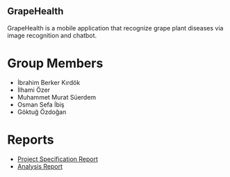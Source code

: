 ## GrapeHealth

GrapeHealth is a mobile application that recognize grape plant diseases via image recognition and chatbot.

# Group Members

- İbrahim Berker Kırdök
- İlhami Özer
- Muhammet Murat Süerdem
- Osman Sefa İbiş
- Göktuğ Özdoğan

# Reports

- [Project Specification Report](https://github.com/brker/GrapeHealth/blob/master/CS%20491%20-%20Project%20Specification%20Report.pdf)
- [Analysis Report](https://github.com/brker/GrapeHealth/blob/master/Analysis%20Report.pdf)



